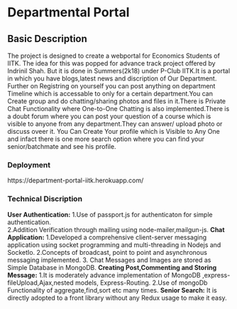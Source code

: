 <h1>Departmental Portal</h1>

<h2>Basic Description</h2>
The project is designed to create a webportal for Economics Students of IITK. The idea for this was popped for advance track project offered by Indrinil Shah. But it is done in Summers(2k18) under P-Club IITK.It is a portal in which you have blogs,latest news and discription of Our Department. Further on Registring on yourself you can post anything on department Timeline which is accessable to only for a certain department.You can Create group and do chatting/sharing photos and files in it.There is Private Chat Functionality where One-to-One Chatting is also implemented.There is a doubt forum where you can post your question of a course which is visible to anyone from any department.They can answer/ upload photo or discuss oveer it. You Can Create Your profile which is Visible to Any One and infact there is one more search option where you can find your senior/batchmate and see his profile.

<h3>Deployment</h3>
https://department-portal-iitk.herokuapp.com/

<h3>Technical Discription</h3>
<strong>User Authentication:</strong>
1.Use of passport.js for authenticaton for simple authentication.<br>
2.Addition Verification through mailing using node-mailer,mailgun-js.
<strong>Chat Application:</strong>
1.Developed a comprehensive client-server messaging application using socket programming and multi-threading in Nodejs and SocketIo.
2.Concepts of broadcast, point to point and asynchronous messaging implemented.
3. Chat Messages and Images are stored as Simple Database in MongoDB.
<strong>Creating Post,Commenting and Storing Message:</strong>
1.It is moderately advance implementation of MongoDB ,express-fileUpload,Ajax,nested models, Express-Routing.
2.Use of mongoDb Functionality of aggregate,find,sort etc many times.
<strong>Senior Search:</strong>
It is directly adopted to a front library without any Redux usage to make it easy.


